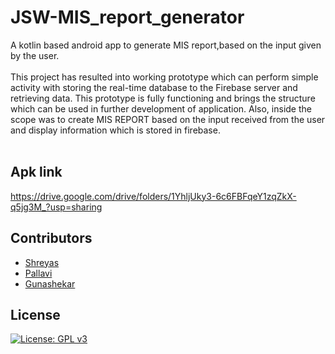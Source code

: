 # JSW-MIS_report_generator
A kotlin based android app to generate MIS report,based on the input given by the user.
<br>
<br>
This project has resulted into working prototype which can perform
simple activity with storing the real-time database to the Firebase
server and retrieving data. This prototype is fully functioning and
brings the structure which can be used in further development of
application. Also, inside the scope was to create MIS REPORT based
on the input received from the user and display information which is
stored in firebase.
<br>
<br>
## Apk link
https://drive.google.com/drive/folders/1YhljUky3-6c6FBFqeY1zqZkX-q5jg3M_?usp=sharing
<br>
## Contributors
- <a href="https://github.com/shreyasbhakta">Shreyas</a>
- <a href="https://github.com/pallavimaralla">Pallavi</a>
- <a href="https://github.com/gunashekar04">Gunashekar</a>


## License
[![License: GPL v3](https://img.shields.io/badge/License-GPLv3-blue.svg)](https://www.gnu.org/licenses/gpl-3.0)




